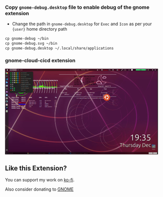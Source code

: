 ### Copy `gnome-debug.desktop` file to enable debug of the gnome extension
- Change the path in `gnome-debug.desktop` for `Exec` and `Icon` as per your `{user}` home directory path
```
cp gnome-debug ~/bin
cp gnome-debug.svg ~/bin
cp gnome-debug.desktop ~/.local/share/applications
```

### gnome-cloud-cicd extension

[![gnome-cloud-cicd](./gnome-cloud-cicd.png)](https://youtu.be/Ah-LQxtOHak)


## Like this Extension?

You can support my work on [ko-fi](https://ko-fi.com/devopsnextgenx).

Also consider donating to [GNOME](https://www.gnome.org/support-gnome/donate/)